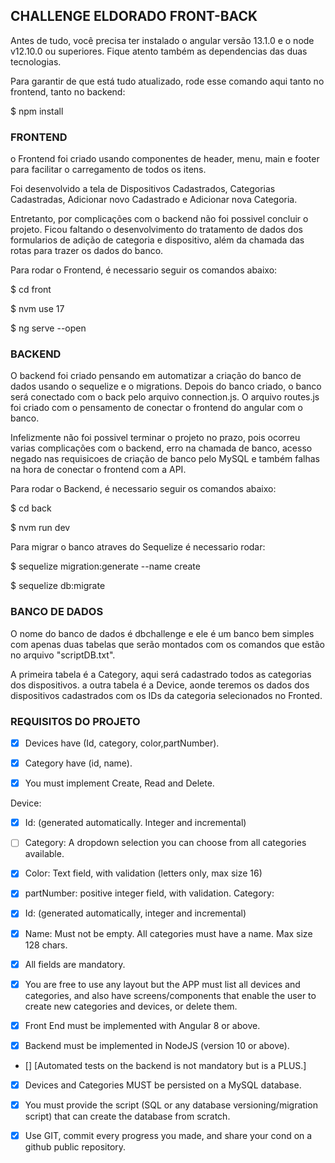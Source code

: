 ## CHALLENGE ELDORADO FRONT-BACK

Antes de tudo, você precisa ter instalado o angular versão 13.1.0 e o node v12.10.0 ou superiores. Fique atento também as dependencias das duas tecnologias.

Para garantir de que está tudo atualizado, rode esse comando aqui tanto no frontend, tanto no backend:

$ npm install

### FRONTEND

o Frontend foi criado usando componentes de header, menu, main e footer para facilitar o carregamento de todos os itens.

Foi desenvolvido a tela de Dispositivos Cadastrados, Categorias Cadastradas, Adicionar novo Cadastrado e Adicionar nova Categoria.

Entretanto, por complicações com o backend não foi possivel concluir o projeto. Ficou faltando o desenvolvimento do tratamento de dados dos formularios de adição de categoria e dispositivo, além da chamada das rotas para trazer os dados do banco.

Para rodar o Frontend, é necessario seguir os comandos abaixo:

$ cd front

$ nvm use 17

$ ng serve --open

### BACKEND

O backend foi criado pensando em automatizar a criação do banco de dados usando o sequelize e o migrations. Depois do banco criado, o banco será conectado com o back pelo arquivo connection.js. O arquivo routes.js foi criado com o pensamento de conectar o frontend do angular com o banco.

Infelizmente não foi possivel terminar o projeto no prazo, pois ocorreu varias complicações com o backend, erro na chamada de banco, acesso negado nas requisicoes de criação de banco pelo MySQL e também falhas na hora de conectar o frontend com a API.

Para rodar o Backend, é necessario seguir os comandos abaixo:

$ cd back

$ nvm run dev

Para migrar o banco atraves do Sequelize é necessario rodar:

$ sequelize migration:generate --name create

$ sequelize db:migrate

### BANCO DE DADOS

O nome do banco de dados é dbchallenge e ele é um banco bem simples com apenas duas tabelas que serão montados com os comandos que estão no arquivo "scriptDB.txt".

A primeira tabela é a  Category, aqui será cadastrado todos as categorias dos dispositivos.
a outra tabela é a Device, aonde teremos os dados dos dispositivos cadastrados com os IDs da categoria selecionados no Fronted.


### REQUISITOS DO PROJETO

- [X] Devices have (Id, category, color,partNumber). 

- [X] Category have (id, name).

- [X] You must implement Create, Read and Delete.

Device: 

- [X] Id: (generated automatically. Integer and incremental)

- [ ] Category: A dropdown selection you can choose from all categories available.

- [X] Color: Text field, with validation (letters only, max size 16)

- [X] partNumber: positive integer field, with validation.
Category:

- [X] Id: (generated automatically, integer and incremental)

- [X] Name: Must not be empty. All categories must have a name. Max size 128 chars.

- [X] All fields are mandatory.

- [X] You are free to use any layout but the APP must list all devices and categories, and also
have screens/components that enable the user to create new categories and devices, or
delete them.

- [X] Front End must be implemented with Angular 8 or above.

- [X] Backend must be implemented in NodeJS (version 10 or above).
 
- [] [Automated tests on the backend is not mandatory but is a PLUS.]

- [X] Devices and Categories MUST be persisted on a MySQL database.

- [X] You must provide the script (SQL or any database versioning/migration script) that can create the database from scratch.

- [X] Use GIT, commit every progress you made, and share your cond on a github public
repository.
